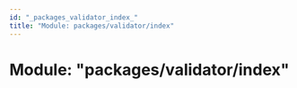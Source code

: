```yaml
---
id: "_packages_validator_index_"
title: "Module: packages/validator/index"
---
```


# Module: "packages/validator/index"
